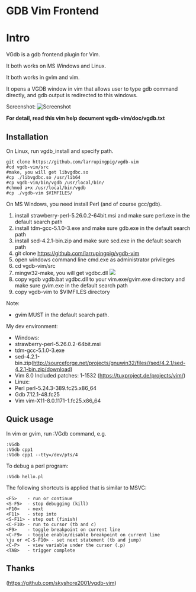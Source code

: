 GDB Vim Frontend
=================
# Intro

VGdb is a gdb frontend plugin for Vim.

It both works on MS Windows and Linux. 

It both works in gvim and vim.

It opens a VGDB window in vim that allows user to type gdb command directly, 
and gdb output is redirected to this windows.

Screenshot:
![Screenshot](https://github.com/larrupingpig/vgdb-vim/blob/master/vgdb-vim.png)

**For detail, read this vim help document vgdb-vim/doc/vgdb.txt**

## Installation

On Linux, run vgdb_install and specify path.

    git clone https://github.com/larrupingpig/vgdb-vim
    #cd vgdb-vim/src
    #make, you will get libvgdbc.so
    #cp ./libvgdbc.so /usr/lib64
    #cp vgdb-vim/bin/vgdb /usr/local/bin/
    #chmod a+x /usr/local/bin/vgdb
    #cp ./vgdb-vim $VIMFILES/

On MS Windows, you need install Perl (and of course gcc/gdb).
   1. install strawberry-perl-5.26.0.2-64bit.msi and make sure perl.exe in the default search path
   2. install tdm-gcc-5.1.0-3.exe and make sure gdb.exe in the default search path
   3. install sed-4.2.1-bin.zip and make sure sed.exe in the default search path
   4. git clone https://github.com/larrupingpig/vgdb-vim
   5. open windows command line cmd.exe as administrator privileges
   6. cd vgdb-vim/src
   7. mingw32-make, you will get vgdbc.dll
   ![](https://github.com/larrupingpig/vgdb-vim/blob/master/mingw32-make.png)
   8. copy vgdb vgdb.bat vgdbc.dll to your vim.exe/gvim.exe directory and make sure gvim.exe in the default search path
   9. copy vgdb-vim to $VIMFILES directory

Note: 
- gvim MUST in the default search path.

My dev environment:
- Windows: 
 - strawberry-perl-5.26.0.2-64bit.msi
 - tdm-gcc-5.1.0-3.exe
 - sed-4.2.1-bin.zip(http://sourceforge.net/projects/gnuwin32/files//sed/4.2.1/sed-4.2.1-bin.zip/download)
 - Vim 8.0 Included patches: 1-1532 (https://tuxproject.de/projects/vim/)
- Linux:
 - Perl perl-5.24.3-389.fc25.x86_64
 - Gdb 7.12.1-48.fc25
 - Vim vim-X11-8.0.1171-1.fc25.x86_64

## Quick usage

In vim or gvim, run :VGdb command, e.g.

	:VGdb
	:VGdb cpp1
	:VGdb cpp1 --tty=/dev/pts/4

To debug a perl program:

	:VGdb hello.pl

The following shortcuts is applied that is similar to MSVC: 

	<F5> 	- run or continue
	<S-F5> 	- stop debugging (kill)
	<F10> 	- next
	<F11> 	- step into
	<S-F11> - step out (finish)
	<C-F10>	- run to cursor (tb and c)
	<F9> 	- toggle breakpoint on current line
	<C-F9> 	- toggle enable/disable breakpoint on current line
	\ju or <C-S-F10> - set next statement (tb and jump)
	<C-P> 	- view variable under the cursor (.p)
    <TAB>   - trigger complete 

## Thanks
   
   (https://github.com/skyshore2001/vgdb-vim)
